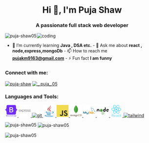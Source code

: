 <h1 align="center">Hi 👋, I'm Puja Shaw</h1>
<h3 align="center">A passionate full stack web developer</h3>
<img
  align="right"
  width="400"
  alt="coding"
  src="https://media.tenor.com/QVC1Nmb9TwUAAAAi/coding.gif"
/>
<p align="left">
  <img
    src="https://komarev.com/ghpvc/?username=puja-shaw05&label=Profile%20views&color=0e75b6&style=flat"
    alt="puja-shaw05"
  />
</p>

- 🌱 I’m currently learning **Java , DSA etc.** - 💬 Ask me about **react ,
node,express,mongoDb** - 📫 How to reach me **pujakm9163@gmail.com** - ⚡ Fun
fact **I am funny**

<h3 align="left">Connect with me:</h3>
<p align="left">
  <a href="https://linkedin.com/in/puja-shaw" target="blank"
    ><img
      align="center"
      src="https://raw.githubusercontent.com/rahuldkjain/github-profile-readme-generator/master/src/images/icons/Social/linked-in-alt.svg"
      alt="puja-shaw"
      height="30"
      width="40"
  /></a>
  <a href="https://instagram.com/_.puja_.05" target="blank"
    ><img
      align="center"
      src="https://raw.githubusercontent.com/rahuldkjain/github-profile-readme-generator/master/src/images/icons/Social/instagram.svg"
      alt="_.puja_.05"
      height="30"
      width="40"
  /></a>
</p>

<h3 align="left">Languages and Tools:</h3>
<p align="left">
  <a href="https://getbootstrap.com" target="_blank" rel="noreferrer">
    <img
      src="https://raw.githubusercontent.com/devicons/devicon/master/icons/bootstrap/bootstrap-plain-wordmark.svg"
      alt="bootstrap"
      width="40"
      height="40"
    />
  </a>
  <a href="https://expressjs.com" target="_blank" rel="noreferrer">
    <img
      src="https://raw.githubusercontent.com/devicons/devicon/master/icons/express/express-original-wordmark.svg"
      alt="express"
      width="40"
      height="40"
    />
  </a>
  <a href="https://git-scm.com/" target="_blank" rel="noreferrer">
    <img
      src="https://www.vectorlogo.zone/logos/git-scm/git-scm-icon.svg"
      alt="git"
      width="40"
      height="40"
    />
  </a>
  <a href="https://www.java.com" target="_blank" rel="noreferrer">
    <img
      src="https://raw.githubusercontent.com/devicons/devicon/master/icons/java/java-original.svg"
      alt="java"
      width="40"
      height="40"
    />
  </a>
  <a
    href="https://developer.mozilla.org/en-US/docs/Web/JavaScript"
    target="_blank"
    rel="noreferrer"
  >
    <img
      src="https://raw.githubusercontent.com/devicons/devicon/master/icons/javascript/javascript-original.svg"
      alt="javascript"
      width="40"
      height="40"
    />
  </a>
  <a href="https://www.mongodb.com/" target="_blank" rel="noreferrer">
    <img
      src="https://raw.githubusercontent.com/devicons/devicon/master/icons/mongodb/mongodb-original-wordmark.svg"
      alt="mongodb"
      width="40"
      height="40"
    />
  </a>
  <a href="https://www.mysql.com/" target="_blank" rel="noreferrer">
    <img
      src="https://raw.githubusercontent.com/devicons/devicon/master/icons/mysql/mysql-original-wordmark.svg"
      alt="mysql"
      width="40"
      height="40"
    />
  </a>
  <a href="https://nodejs.org" target="_blank" rel="noreferrer">
    <img
      src="https://raw.githubusercontent.com/devicons/devicon/master/icons/nodejs/nodejs-original-wordmark.svg"
      alt="nodejs"
      width="40"
      height="40"
    />
  </a>
  <a href="https://reactjs.org/" target="_blank" rel="noreferrer">
    <img
      src="https://raw.githubusercontent.com/devicons/devicon/master/icons/react/react-original-wordmark.svg"
      alt="react"
      width="40"
      height="40"
    />
  </a>
  <a href="https://tailwindcss.com/" target="_blank" rel="noreferrer">
    <img
      src="https://www.vectorlogo.zone/logos/tailwindcss/tailwindcss-icon.svg"
      alt="tailwind"
      width="40"
      height="40"
    />
  </a>
</p>

<p>
  <img
    align="left"
    src="https://github-readme-stats.vercel.app/api/top-langs?username=puja-shaw05&show_icons=true&locale=en&layout=compact"
    alt="puja-shaw05"
  />
</p>

<p>
  &nbsp;<img
    align="center"
    src="https://github-readme-stats.vercel.app/api?username=puja-shaw05&show_icons=true&locale=en"
    alt="puja-shaw05"
  />
</p>

<p>
  <img
    align="center"
    src="https://github-readme-streak-stats.herokuapp.com/?user=puja-shaw05&"
    alt="puja-shaw05"
  />
</p>

